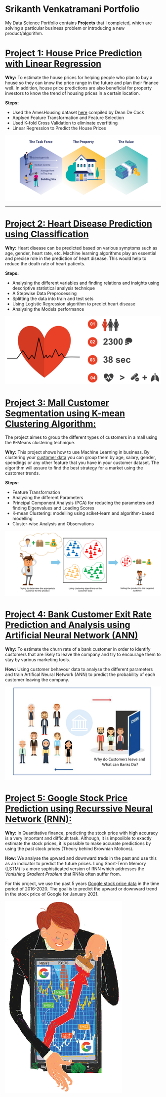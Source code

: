 # Srikanth Venkatramani Portfolio

My Data Science Portfolio contains **Projects** that I completed, which are solving a particular business problem or introducing a new product/algorithm.

# [Project 1: House Price Prediction with Linear Regression](https://github.com/srikanthv0610/House_Price_Prediction)

**Why:** To estimate the house prices for helping people who plan to buy a house so they can know the price range in the future and plan their finance well. In addition, house price predictions are also beneficial for property investors to know the trend of housing prices in a certain location.

**Steps:**

* Used the AmesHousing dataset [here](https://github.com/srikanthv0610/House_Price_Prediction/edit/main/Dataset) compiled by Dean De Cock
* Applyed Feature Transformation and Feature Selection
* Used K-fold Cross Validation to eliminate overfitting
* Linear Regression to Predict the House Prices

![House_Price](/Images/House_Price_Predition.png)

***

# [Project 2: Heart Disease Prediction using Classification](https://github.com/srikanthv0610/Logistic_Regression-Heart_Disease_Prediction) 

**Why:**  Heart disease can be predicted based on various symptoms such as age, gender, heart rate, etc. Machine learning algorithms play an essential and precise role in the prediction of heart disease. This would help to reduce the death rate of heart patients. 

**Steps:**
* Analysing the different variables and finding relations and insights using descriptive statistical analysis technique
* A Stepwise Data Preprocessing 
* Splitting the data into train and test sets
* Using Logistic Regression algorithm to predict heart disease
* Analysing the Models performance

![Heart_Disease](/Images/Heart_Disease_Predition.png)


# [Project 3: Mall Customer Segmentation using K-mean Clustering Algorithm:](https://github.com/srikanthv0610/Clustering-the-Customers-in-a-Mall)

The project aimes to group the different types of customers in a mall using the K-Means clustering technique.  

**Why:** This project shows how to use Machine Learning in business. By clustering your [customer data](https://github.com/srikanthv0610/Clustering-the-Customers-in-a-Mall/tree/main/dataset) you can group them by age, salary, gender, spendings or any other feature that you have in your customer dataset. The algorithm will assure to find the best strategy for a market using the customer trends.

**Steps:** 
* Feature Transformation
* Analysing the different Parameters
* Principal Component Analysis (PCA) for reducing the parameters and finding Eigenvalues and Loading Scores
* K-mean Clustering: modelling using sciket-learn and algorithm-based modelling
* Cluster-wise Analysis and Observations

![K-mean](/Images/Clustering.png)


# [Project 4: Bank Customer Exit Rate Prediction and Analysis using Artificial Neural Network (ANN)](https://github.com/srikanthv0610/Artificial-Neural-Network_Predicting-BankCustomer-ExitRate)

**Why:** To estimate the churn rate of a bank customer in order to identify customers that are likely to leave the company and try to encourage them to stay by various marketing tools.

**How:** Using customer behavour data to analyse the different parameters and train Artifical Neural Network (ANN) to predict the probability of each customer leaving the company.

![Bank_Churn](/Images/Bank_churn.png)

# [Project 5: Google Stock Price Prediction using Recurssive Neural Network (RNN):](https://github.com/srikanthv0610/Google-Stock-Price-Prediction_Recurssive-Neural-Network-RNN-)

**Why:** In Quantitative finance, predicting the stock price with high accuracy is a very important and difficult task. Although, it is imposiible to exactly 
estimate the stock prices, it is possible to make accurate predictions by using the past stock prices (Theory behind Brownian Motions). 

**How:** We analyse the upward and downward treds in the past and use this as an indicator to predict the future prices. Long Short-Term Memory (LSTM) is a more sophisticated version of RNN which addresses the *Vanishing Gradient Problem* that RNNs often suffer from.

For this project, we use the past 5 years [Google stock price data](https://github.com/srikanthv0610/Google-Stock-Price-Prediction_Recurssive-Neural-Network-RNN-/tree/main/Dataset) in the time period of 2016-2020. The goal is to predict the upward or downward trend in the stock price of Google for January 2021.

![Image1](/Images/Google.png)



